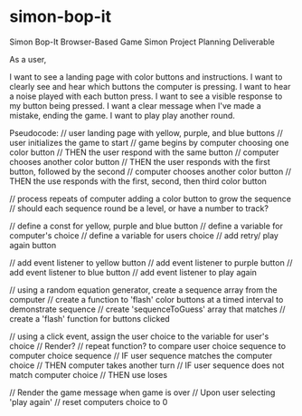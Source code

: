 # simon-bop-it
Simon Bop-It Browser-Based Game
Simon Project Planning Deliverable

As a user, 

I want to see a landing page with color buttons and instructions.
I want to clearly see and hear which buttons the computer is pressing.
I want to hear a noise played with each button press.
I want to see a visible response to my button being pressed.
I want a clear message when I've made a mistake, ending the game.
I want to play play another round.

Pseudocode:
// user landing page with yellow, purple, and blue buttons
// user initializes the game to start
// game begins by computer choosing one color button
    // THEN the user respond with the same button
// computer chooses another color button
    // THEN the user responds with the first button, followed by the second
// computer chooses another color button
    // THEN the use responds with the first, second, then third color button

// process repeats of computer adding a color button to grow the sequence
// should each sequence round be a level, or have a number to track?

// define a const for yellow, purple and blue button
// define a variable for computer's choice
// define a variable for users choice
// add retry/ play again button

// add event listener to yellow button
// add event listener to purple button
// add event listener to blue button
// add event listener to play again

// using a random equation generator, create a sequence array from the computer
    // create a function to 'flash' color buttons at a timed interval to demonstrate sequence
// create 'sequenceToGuess' array that matches
    // create a 'flash' function for buttons clicked


// using a click event, assign the user choice to the variable for user's choice
// Render?
// repeat function? to compare user choice sequence to computer choice sequence
// IF user sequence matches the computer choice
    // THEN computer takes another turn
// IF user sequence does not match computer choice
    // THEN use loses

// Render the game message when game is over
// Upon user selecting 'play again'
    // reset computers choice to 0
